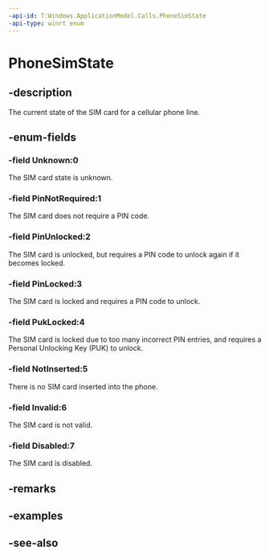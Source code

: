 ```yaml
---
-api-id: T:Windows.ApplicationModel.Calls.PhoneSimState
-api-type: winrt enum
---
```


<!-- Enumeration syntax
public enum Windows.ApplicationModel.Calls.PhoneSimState : int
-->

# PhoneSimState

## -description
The current state of the SIM card for a cellular phone line.

## -enum-fields
### -field Unknown:0
The SIM card state is unknown.

### -field PinNotRequired:1
The SIM card does not require a PIN code.

### -field PinUnlocked:2
The SIM card is unlocked, but requires a PIN code to unlock again if it becomes locked.

### -field PinLocked:3
The SIM card is locked and requires a PIN code to unlock.

### -field PukLocked:4
The SIM card is locked due to too many incorrect PIN entries, and requires a Personal Unlocking Key (PUK) to unlock.

### -field NotInserted:5
There is no SIM card inserted into the phone.

### -field Invalid:6
The SIM card is not valid.

### -field Disabled:7
The SIM card is disabled.


## -remarks

## -examples

## -see-also